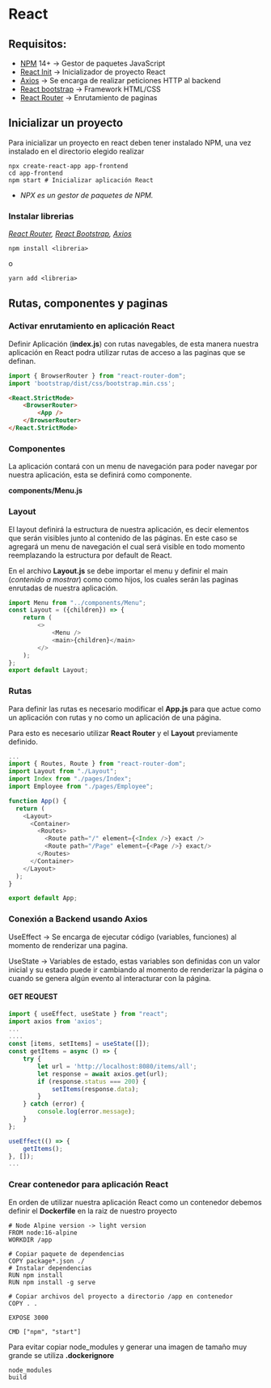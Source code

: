# React

## Requisitos:
-   [NPM] 14+ -> Gestor de paquetes JavaScript
-   [React Init] -> Inicializador de proyecto React
-   [Axios] -> Se encarga de realizar peticiones HTTP al backend
-   [React bootstrap] -> Framework HTML/CSS
-   [React Router] -> Enrutamiento de paginas

## Inicializar un proyecto

Para inicializar un proyecto en react deben tener instalado NPM, una vez instalado en el directorio elegido realizar

```
npx create-react-app app-frontend
cd app-frontend
npm start # Inicializar aplicación React
```
* _NPX es un gestor de paquetes de NPM._

### Instalar librerias
_[React Router], [React Bootstrap], [Axios]_
```
npm install <libreria>
```
o
```
yarn add <libreria>
```

## Rutas, componentes y paginas

### Activar enrutamiento en aplicación React

Definir Aplicación (**index.js**) con rutas navegables, de esta manera nuestra aplicación en React podra utilizar rutas de acceso a las paginas que se definan.
```js
import { BrowserRouter } from "react-router-dom";
import 'bootstrap/dist/css/bootstrap.min.css';
```

```html
<React.StrictMode>
    <BrowserRouter>
        <App />
    </BrowserRouter>
</React.StrictMode>
```

### Componentes

La aplicación contará con un menu de navegación para poder navegar por nuestra aplicación, esta se definirá como componente.

**components/Menu.js**

### Layout

El layout definirá la estructura de nuestra aplicación, es decir elementos que serán visibles junto al contenido de las páginas. En este caso se agregará un menu de navegación el cual será visible en todo momento reemplazando la estructura por default de React.

En el archivo **Layout.js** se debe importar el menu y definir el main (_contenido a mostrar_) como como hijos, los cuales serán las paginas enrutadas de nuestra aplicación.

```js
import Menu from "../components/Menu";
const Layout = ({children}) => {
    return (
        <>
            <Menu />
            <main>{children}</main>
        </>
    );
};
export default Layout;
```
### Rutas

Para definir las rutas es necesario modificar el **App.js** para que actue como un aplicación con rutas y no como un aplicación de una página.

Para esto es necesario utilizar **React Router** y el **Layout** previamente definido.

```js
...
import { Routes, Route } from "react-router-dom";
import Layout from "./Layout";
import Index from "./pages/Index";
import Employee from "./pages/Employee";

function App() {
  return (
    <Layout>
      <Container>
        <Routes>
          <Route path="/" element={<Index />} exact />
          <Route path="/Page" element={<Page />} exact/>
        </Routes>
      </Container>
    </Layout>
  );
}

export default App;
```

### Conexión a Backend usando Axios

UseEffect -> Se encarga de ejecutar código (variables, funciones) al momento de renderizar una pagina.

UseState -> Variables de estado, estas variables son definidas con un valor inicial y su estado puede ir cambiando al momento de renderizar la página o cuando se genera algún evento al interacturar con la página.


#### **GET REQUEST**
```js
import { useEffect, useState } from "react";
import axios from 'axios';
...
....
const [items, setItems] = useState([]);
const getItems = async () => {
    try {
        let url = 'http://localhost:8080/items/all';
        let response = await axios.get(url);
        if (response.status === 200) {
            setItems(response.data);
        }
    } catch (error) {
        console.log(error.message);
    }
};

useEffect(() => {
    getItems();
}, []);
...
```

### Crear contenedor para aplicación React

En orden de utilizar nuestra aplicación React como un contenedor debemos definir el **Dockerfile** en la raiz de nuestro proyecto

```Docker
# Node Alpine version -> light version
FROM node:16-alpine
WORKDIR /app

# Copiar paquete de dependencias
COPY package*.json ./
# Instalar dependencias
RUN npm install
RUN npm install -g serve

# Copiar archivos del proyecto a directorio /app en contenedor
COPY . .

EXPOSE 3000

CMD ["npm", "start"]
```

Para evitar copiar node_modules y generar una imagen de tamaño muy grande se utiliza **.dockerignore**

```Docker
node_modules
build
```

[React bootstrap]: <https://react-bootstrap.github.io/getting-started/introduction>
[NPM]: <https://www.npmjs.com/>
[Axios]: <https://axios-http.com/docs/intro>
[React Init]: <https://reactjs.org/docs/create-a-new-react-app.html>
[React Router]:<https://v5.reactrouter.com/web/guides/quick-start>

